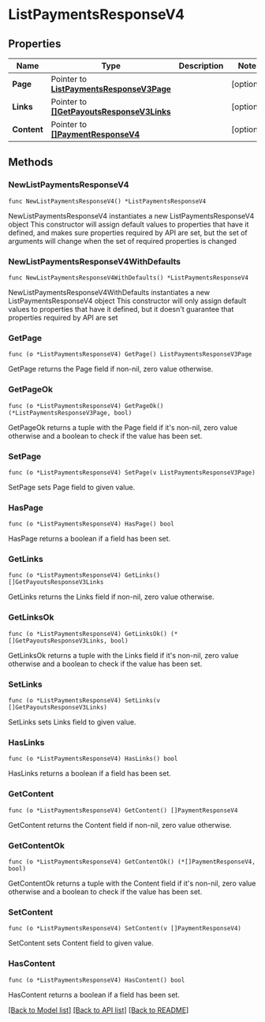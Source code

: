 # ListPaymentsResponseV4

## Properties

Name | Type | Description | Notes
------------ | ------------- | ------------- | -------------
**Page** | Pointer to [**ListPaymentsResponseV3Page**](ListPaymentsResponseV3Page.md) |  | [optional] 
**Links** | Pointer to [**[]GetPayoutsResponseV3Links**](GetPayoutsResponseV3Links.md) |  | [optional] 
**Content** | Pointer to [**[]PaymentResponseV4**](PaymentResponseV4.md) |  | [optional] 

## Methods

### NewListPaymentsResponseV4

`func NewListPaymentsResponseV4() *ListPaymentsResponseV4`

NewListPaymentsResponseV4 instantiates a new ListPaymentsResponseV4 object
This constructor will assign default values to properties that have it defined,
and makes sure properties required by API are set, but the set of arguments
will change when the set of required properties is changed

### NewListPaymentsResponseV4WithDefaults

`func NewListPaymentsResponseV4WithDefaults() *ListPaymentsResponseV4`

NewListPaymentsResponseV4WithDefaults instantiates a new ListPaymentsResponseV4 object
This constructor will only assign default values to properties that have it defined,
but it doesn't guarantee that properties required by API are set

### GetPage

`func (o *ListPaymentsResponseV4) GetPage() ListPaymentsResponseV3Page`

GetPage returns the Page field if non-nil, zero value otherwise.

### GetPageOk

`func (o *ListPaymentsResponseV4) GetPageOk() (*ListPaymentsResponseV3Page, bool)`

GetPageOk returns a tuple with the Page field if it's non-nil, zero value otherwise
and a boolean to check if the value has been set.

### SetPage

`func (o *ListPaymentsResponseV4) SetPage(v ListPaymentsResponseV3Page)`

SetPage sets Page field to given value.

### HasPage

`func (o *ListPaymentsResponseV4) HasPage() bool`

HasPage returns a boolean if a field has been set.

### GetLinks

`func (o *ListPaymentsResponseV4) GetLinks() []GetPayoutsResponseV3Links`

GetLinks returns the Links field if non-nil, zero value otherwise.

### GetLinksOk

`func (o *ListPaymentsResponseV4) GetLinksOk() (*[]GetPayoutsResponseV3Links, bool)`

GetLinksOk returns a tuple with the Links field if it's non-nil, zero value otherwise
and a boolean to check if the value has been set.

### SetLinks

`func (o *ListPaymentsResponseV4) SetLinks(v []GetPayoutsResponseV3Links)`

SetLinks sets Links field to given value.

### HasLinks

`func (o *ListPaymentsResponseV4) HasLinks() bool`

HasLinks returns a boolean if a field has been set.

### GetContent

`func (o *ListPaymentsResponseV4) GetContent() []PaymentResponseV4`

GetContent returns the Content field if non-nil, zero value otherwise.

### GetContentOk

`func (o *ListPaymentsResponseV4) GetContentOk() (*[]PaymentResponseV4, bool)`

GetContentOk returns a tuple with the Content field if it's non-nil, zero value otherwise
and a boolean to check if the value has been set.

### SetContent

`func (o *ListPaymentsResponseV4) SetContent(v []PaymentResponseV4)`

SetContent sets Content field to given value.

### HasContent

`func (o *ListPaymentsResponseV4) HasContent() bool`

HasContent returns a boolean if a field has been set.


[[Back to Model list]](../README.md#documentation-for-models) [[Back to API list]](../README.md#documentation-for-api-endpoints) [[Back to README]](../README.md)


